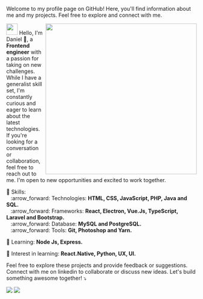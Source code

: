 <p> Welcome to my profile page on GitHub! Here, you'll find information about me and my projects. Feel free to explore and connect with me. </p>  

<img src="https://media.giphy.com/media/L8K62iTDkzGX6/giphy.gif" min-width="400px" max-width="400px" width="400px" align="right">
<p align="left">
  <img src="https://media.giphy.com/media/3og0IAzB7lmOo2q0Ss/giphy.gif" height="30px width="30px" >
  Hello, I'm Daniel 🌱, a <strong>Frontend engineer</strong> with a passion for taking on new challenges. While I have a generalist skill set, I'm constantly curious and eager to learn about the latest technologies. If you're looking for a conversation or collaboration, feel free to reach out to me. I'm open to new opportunities and excited to work together.
</p>

<p align="left">
  💬 Skills: <br>
      &nbsp;&nbsp; :arrow_forward:	Technologies: <strong>HTML, CSS, JavaScript, PHP, Java and SQL.</strong> <br>
      &nbsp;&nbsp; :arrow_forward: Frameworks: <strong>React, Electron, Vue.Js, TypeScript, Laravel and Bootstrap.</strong> <br>
      &nbsp;&nbsp; :arrow_forward:	Database: <strong>MySQL and PostgreSQL.</strong> <br>
      &nbsp;&nbsp; :arrow_forward:	Tools:   <strong>Git, Photoshop and Yarn.</strong> <br>
</p>

<p align="left">
  💬 Learning: <strong>Node Js, Express.</strong>
</p>

<p align="left">
  💬 Interest in learning: <strong>React.Native, Python, UX, UI.</strong>
</p>
               
<p align="left">
  Feel free to explore these projects and provide feedback or suggestions. Connect with me on linkedin to collaborate or discuss new ideas. Let's build something awesome together! ⤵️
</p>

<p align="left">
  <a href="https://www.instagram.com/lostcode.js/" alt="Instagram">
  <img src="https://img.shields.io/badge/-Instagram-DF0174?style=for-the-badge&logo=instagram&logoColor=white&link=https://www.instagram.com/lostcode.js/"/></a>
  
  <a href="https://www.linkedin.com/in/daniel-soaress" alt="Linkedin">
  <img src="https://img.shields.io/badge/-Linkedin-0e76a8?style=for-the-badge&logo=Linkedin&logoColor=white&link=https://www.linkedin.com/in/daniel-soaress/"/></a>

</p> 

<!--
**DanielSoaress/DanielSoaress** is a ✨ _special_ ✨ repository because its `README.md` (this file) appears on your GitHub profile.

Here are some ideas to get you started:

- 🔭 I’m currently working on ...
- 🌱 I’m currently learning ...
- 👯 I’m looking to collaborate on ...
- 🤔 I’m looking for help with ...
- 💬 Ask me about ...
- 📫 How to reach me: ...
- 😄 Pronouns: ...
- ⚡ Fun fact: ...
-->
